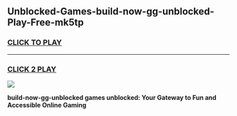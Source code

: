 
## Unblocked-Games-build-now-gg-unblocked-Play-Free-mk5tp
<h3>
<a href="https://premium76.site?title=build-now-gg-unblocked&ref=17A">CLICK TO PLAY</a></h3>
<hr>

<h3>
<a href="https://premium76.site?title=build-now-gg-unblocked&ref=17A">CLICK 2 PLAY</a>
  
</h3>

<a href="https://premium76.site?title=build-now-gg-unblocked&ref=17A"><img src="https://clearcache.store/games.png"></a>


**build-now-gg-unblocked games unblocked: Your Gateway to Fun and Accessible Online Gaming**

